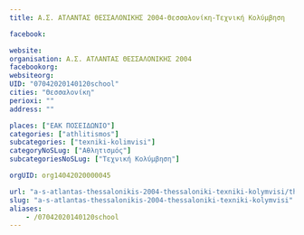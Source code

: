 ```yaml
---
title: Α.Σ. ΑΤΛΑΝΤΑΣ ΘΕΣΣΑΛΟΝΙΚΗΣ 2004-Θεσσαλονίκη-Τεχνική Κολύμβηση

facebook:

website:
organisation: Α.Σ. ΑΤΛΑΝΤΑΣ ΘΕΣΣΑΛΟΝΙΚΗΣ 2004
facebookorg:
websiteorg:
UID: "07042020140120school"
cities: "Θεσσαλονίκη"
perioxi: ""
address: ""

places: ["ΕΑΚ ΠΟΣΕΙΔΩΝΙΟ"]
categories: ["athlitismos"]
subcategories: ["texniki-kolimvisi"]
categoryNoSLug: ["Αθλητισμός"]
subcategoriesNoSLug: ["Τεχνική Κολύμβηση"]

orgUID: org14042020000045

url: "a-s-atlantas-thessalonikis-2004-thessaloniki-texniki-kolymvisi/thessaloniki//"
slug: "a-s-atlantas-thessalonikis-2004-thessaloniki-texniki-kolymvisi"
aliases:
    - /07042020140120school
---
```





